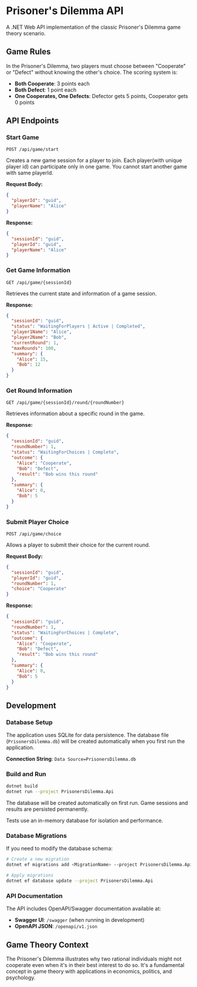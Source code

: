 # Prisoner's Dilemma API

A .NET Web API implementation of the classic Prisoner's Dilemma game theory scenario.

## Game Rules

In the Prisoner's Dilemma, two players must choose between "Cooperate" or "Defect" without knowing the other's choice. The scoring system is:

- **Both Cooperate**: 3 points each
- **Both Defect**: 1 point each  
- **One Cooperates, One Defects**: Defector gets 5 points, Cooperator gets 0 points

## API Endpoints

### Start Game
```
POST /api/game/start
```
Creates a new game session for a player to join.
Each player(with unique player id) can participate only in one game. You cannot start another game with same playerId.

**Request Body:**
```json
{
  "playerId": "guid",
  "playerName": "Alice"
}
```

**Response:**
```json
{
  "sessionId": "guid",
  "playerId": "guid", 
  "playerName": "Alice"
}
```

### Get Game Information
```
GET /api/game/{sessionId}
```
Retrieves the current state and information of a game session.

**Response:**
```json
{
  "sessionId": "guid",
  "status": "WaitingForPlayers | Active | Completed",
  "player1Name": "Alice",
  "player2Name": "Bob",
  "currentRound": 1,
  "maxRounds": 100,
  "summary": {
    "Alice": 15,
    "Bob": 12
  }
}
```

### Get Round Information
```
GET /api/game/{sessionId}/round/{roundNumber}
```
Retrieves information about a specific round in the game.

**Response:**
```json
{
  "sessionId": "guid",
  "roundNumber": 1,
  "status": "WaitingForChoices | Complete",
  "outcome": {
    "Alice": "Cooperate",
    "Bob": "Defect",
    "result": "Bob wins this round"
  },
  "summary": {
    "Alice": 0,
    "Bob": 5
  }
}
```

### Submit Player Choice
```
POST /api/game/choice
```
Allows a player to submit their choice for the current round.

**Request Body:**
```json
{
  "sessionId": "guid",
  "playerId": "guid",
  "roundNumber": 1,
  "choice": "Cooperate"
}
```

**Response:**
```json
{
  "sessionId": "guid",
  "roundNumber": 1,
  "status": "WaitingForChoices | Complete",
  "outcome": {
    "Alice": "Cooperate",
    "Bob": "Defect",
    "result": "Bob wins this round"
  },
  "summary": {
    "Alice": 0,
    "Bob": 5
  }
}
```

## Development

### Database Setup
The application uses SQLite for data persistence. The database file (`PrisonersDilemma.db`) will be created automatically when you first run the application.

**Connection String**: `Data Source=PrisonersDilemma.db`

### Build and Run
```bash
dotnet build
dotnet run --project PrisonersDilemma.Api
```

The database will be created automatically on first run. Game sessions and results are persisted permanently.

Tests use an in-memory database for isolation and performance.

### Database Migrations
If you need to modify the database schema:
```bash
# Create a new migration
dotnet ef migrations add <MigrationName> --project PrisonersDilemma.Api

# Apply migrations
dotnet ef database update --project PrisonersDilemma.Api
```

### API Documentation
The API includes OpenAPI/Swagger documentation available at:
- **Swagger UI**: `/swagger` (when running in development)  
- **OpenAPI JSON**: `/openapi/v1.json`

## Game Theory Context

The Prisoner's Dilemma illustrates why two rational individuals might not cooperate even when it's in their best interest to do so. It's a fundamental concept in game theory with applications in economics, politics, and psychology.